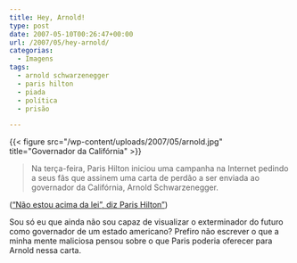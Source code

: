 ```yaml
---
title: Hey, Arnold!
type: post
date: 2007-05-10T00:26:47+00:00
url: /2007/05/hey-arnold/
categorias:
  - Imagens
tags:
  - arnold schwarzenegger
  - paris hilton
  - piada
  - política
  - prisão

---
```

{{< figure src="/wp-content/uploads/2007/05/arnold.jpg" title="Governador da Califórnia" >}}

> Na terça-feira, Paris Hilton iniciou uma campanha na Internet pedindo a seus fãs que assinem uma carta de perdão a ser enviada ao governador da Califórnia, Arnold Schwarzenegger.

([“Não estou acima da lei”, diz Paris Hilton”][1])

Sou só eu que ainda não sou capaz de visualizar o exterminador do futuro como governador de um estado americano? Prefiro não escrever o que a minha mente maliciosa pensou sobre o que Paris poderia oferecer para Arnold nessa carta.

 [1]: http://exclusivo.terra.com.br/interna/0,,OI1604015-EI1118,00.html

